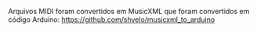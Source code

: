 Arquivos MIDI foram convertidos em MusicXML que foram convertidos em código Arduino:
https://github.com/shvelo/musicxml_to_arduino
